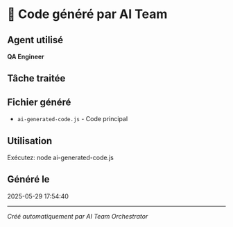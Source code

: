 # 🤖 Code généré par AI Team

## Agent utilisé
**QA Engineer**

## Tâche traitée
[vc]: #xOA1zcCKMrPsFLB8VNZAO+aVx7/eEw7Ei2LN3Rgz9+o=:eyJpc01vbm9yZXBvIjp0cnVlLCJ0eXBlIjoiZ2l0aHViIiwicHJvamVjdHMiOlt7Im5hbWUiOiJnZWFyY29ubmVjdC1sYW5kaW5nIiwicm9vdERpcmVjdG9yeSI6bnVsbCwiaW5zcGVjdG9yVXJs...

## Fichier généré
- `ai-generated-code.js` - Code principal

## Utilisation
Exécutez: node ai-generated-code.js

## Généré le
2025-05-29 17:54:40

---
*Créé automatiquement par AI Team Orchestrator*
